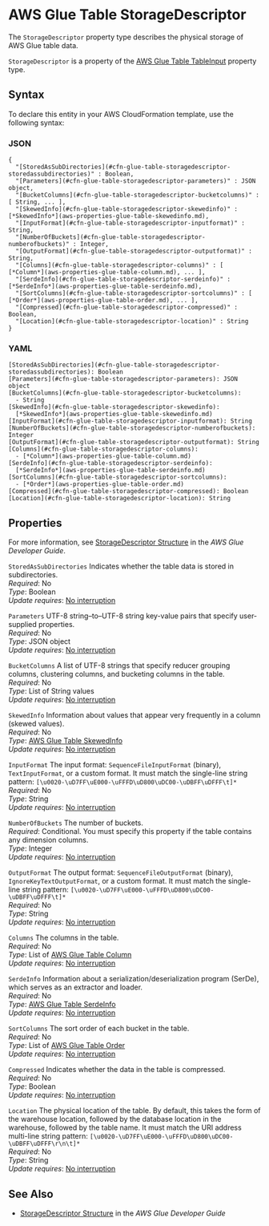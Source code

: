 # AWS Glue Table StorageDescriptor<a name="aws-properties-glue-table-storagedescriptor"></a>

<a name="aws-properties-glue-table-storagedescriptor-description"></a>The `StorageDescriptor` property type describes the physical storage of AWS Glue table data\.

<a name="aws-properties-glue-table-storagedescriptor-inheritance"></a> `StorageDescriptor` is a property of the [AWS Glue Table TableInput](aws-properties-glue-table-tableinput.md) property type\.

## Syntax<a name="aws-properties-glue-table-storagedescriptor-syntax"></a>

To declare this entity in your AWS CloudFormation template, use the following syntax:

### JSON<a name="aws-properties-glue-table-storagedescriptor-syntax.json"></a>

```
{
  "[StoredAsSubDirectories](#cfn-glue-table-storagedescriptor-storedassubdirectories)" : Boolean,
  "[Parameters](#cfn-glue-table-storagedescriptor-parameters)" : JSON object,
  "[BucketColumns](#cfn-glue-table-storagedescriptor-bucketcolumns)" : [ String, ... ],
  "[SkewedInfo](#cfn-glue-table-storagedescriptor-skewedinfo)" : [*SkewedInfo*](aws-properties-glue-table-skewedinfo.md),
  "[InputFormat](#cfn-glue-table-storagedescriptor-inputformat)" : String,
  "[NumberOfBuckets](#cfn-glue-table-storagedescriptor-numberofbuckets)" : Integer,
  "[OutputFormat](#cfn-glue-table-storagedescriptor-outputformat)" : String,
  "[Columns](#cfn-glue-table-storagedescriptor-columns)" : [ [*Column*](aws-properties-glue-table-column.md), ... ],
  "[SerdeInfo](#cfn-glue-table-storagedescriptor-serdeinfo)" : [*SerdeInfo*](aws-properties-glue-table-serdeinfo.md),
  "[SortColumns](#cfn-glue-table-storagedescriptor-sortcolumns)" : [ [*Order*](aws-properties-glue-table-order.md), ... ],
  "[Compressed](#cfn-glue-table-storagedescriptor-compressed)" : Boolean,
  "[Location](#cfn-glue-table-storagedescriptor-location)" : String
}
```

### YAML<a name="aws-properties-glue-table-storagedescriptor-syntax.yaml"></a>

```
[StoredAsSubDirectories](#cfn-glue-table-storagedescriptor-storedassubdirectories): Boolean
[Parameters](#cfn-glue-table-storagedescriptor-parameters): JSON object
[BucketColumns](#cfn-glue-table-storagedescriptor-bucketcolumns): 
  - String
[SkewedInfo](#cfn-glue-table-storagedescriptor-skewedinfo): 
  [*SkewedInfo*](aws-properties-glue-table-skewedinfo.md)
[InputFormat](#cfn-glue-table-storagedescriptor-inputformat): String
[NumberOfBuckets](#cfn-glue-table-storagedescriptor-numberofbuckets): Integer
[OutputFormat](#cfn-glue-table-storagedescriptor-outputformat): String
[Columns](#cfn-glue-table-storagedescriptor-columns): 
  - [*Column*](aws-properties-glue-table-column.md)
[SerdeInfo](#cfn-glue-table-storagedescriptor-serdeinfo): 
  [*SerdeInfo*](aws-properties-glue-table-serdeinfo.md)
[SortColumns](#cfn-glue-table-storagedescriptor-sortcolumns): 
  - [*Order*](aws-properties-glue-table-order.md)
[Compressed](#cfn-glue-table-storagedescriptor-compressed): Boolean
[Location](#cfn-glue-table-storagedescriptor-location): String
```

## Properties<a name="aws-properties-glue-table-storagedescriptor-properties"></a>

For more information, see [StorageDescriptor Structure](https://docs.aws.amazon.com/glue/latest/dg/aws-glue-api-catalog-tables.html#aws-glue-api-catalog-tables-StorageDescriptor) in the *AWS Glue Developer Guide*\.

`StoredAsSubDirectories`  <a name="cfn-glue-table-storagedescriptor-storedassubdirectories"></a>
Indicates whether the table data is stored in subdirectories\.  
 *Required*: No  
 *Type*: Boolean  
 *Update requires*: [No interruption](using-cfn-updating-stacks-update-behaviors.md#update-no-interrupt) 

`Parameters`  <a name="cfn-glue-table-storagedescriptor-parameters"></a>
UTF\-8 string–to–UTF\-8 string key\-value pairs that specify user\-supplied properties\.  
 *Required*: No  
 *Type*: JSON object  
 *Update requires*: [No interruption](using-cfn-updating-stacks-update-behaviors.md#update-no-interrupt) 

`BucketColumns`  <a name="cfn-glue-table-storagedescriptor-bucketcolumns"></a>
A list of UTF\-8 strings that specify reducer grouping columns, clustering columns, and bucketing columns in the table\.  
 *Required*: No  
 *Type*: List of String values  
 *Update requires*: [No interruption](using-cfn-updating-stacks-update-behaviors.md#update-no-interrupt) 

`SkewedInfo`  <a name="cfn-glue-table-storagedescriptor-skewedinfo"></a>
Information about values that appear very frequently in a column \(skewed values\)\.  
 *Required*: No  
 *Type*: [AWS Glue Table SkewedInfo](aws-properties-glue-table-skewedinfo.md)  
 *Update requires*: [No interruption](using-cfn-updating-stacks-update-behaviors.md#update-no-interrupt) 

`InputFormat`  <a name="cfn-glue-table-storagedescriptor-inputformat"></a>
The input format: `SequenceFileInputFormat` \(binary\), `TextInputFormat`, or a custom format\. It must match the single\-line string pattern: `[\u0020-\uD7FF\uE000-\uFFFD\uD800\uDC00-\uDBFF\uDFFF\t]*`  
 *Required*: No  
 *Type*: String  
 *Update requires*: [No interruption](using-cfn-updating-stacks-update-behaviors.md#update-no-interrupt) 

`NumberOfBuckets`  <a name="cfn-glue-table-storagedescriptor-numberofbuckets"></a>
The number of buckets\.  
 *Required*: Conditional\. You must specify this property if the table contains any dimension columns\.  
 *Type*: Integer  
 *Update requires*: [No interruption](using-cfn-updating-stacks-update-behaviors.md#update-no-interrupt) 

`OutputFormat`  <a name="cfn-glue-table-storagedescriptor-outputformat"></a>
The output format: `SequenceFileOutputFormat` \(binary\), `IgnoreKeyTextOutputFormat`, or a custom format\. It must match the single\-line string pattern: `[\u0020-\uD7FF\uE000-\uFFFD\uD800\uDC00-\uDBFF\uDFFF\t]*`  
 *Required*: No  
 *Type*: String  
 *Update requires*: [No interruption](using-cfn-updating-stacks-update-behaviors.md#update-no-interrupt) 

`Columns`  <a name="cfn-glue-table-storagedescriptor-columns"></a>
The columns in the table\.  
 *Required*: No  
 *Type*: List of [AWS Glue Table Column](aws-properties-glue-table-column.md)  
 *Update requires*: [No interruption](using-cfn-updating-stacks-update-behaviors.md#update-no-interrupt) 

`SerdeInfo`  <a name="cfn-glue-table-storagedescriptor-serdeinfo"></a>
Information about a serialization/deserialization program \(SerDe\), which serves as an extractor and loader\.  
 *Required*: No  
 *Type*: [AWS Glue Table SerdeInfo](aws-properties-glue-table-serdeinfo.md)  
 *Update requires*: [No interruption](using-cfn-updating-stacks-update-behaviors.md#update-no-interrupt) 

`SortColumns`  <a name="cfn-glue-table-storagedescriptor-sortcolumns"></a>
The sort order of each bucket in the table\.  
 *Required*: No  
 *Type*: List of [AWS Glue Table Order](aws-properties-glue-table-order.md)  
 *Update requires*: [No interruption](using-cfn-updating-stacks-update-behaviors.md#update-no-interrupt) 

`Compressed`  <a name="cfn-glue-table-storagedescriptor-compressed"></a>
Indicates whether the data in the table is compressed\.  
 *Required*: No  
 *Type*: Boolean  
 *Update requires*: [No interruption](using-cfn-updating-stacks-update-behaviors.md#update-no-interrupt) 

`Location`  <a name="cfn-glue-table-storagedescriptor-location"></a>
The physical location of the table\. By default, this takes the form of the warehouse location, followed by the database location in the warehouse, followed by the table name\. It must match the URI address multi\-line string pattern: `[\u0020-\uD7FF\uE000-\uFFFD\uD800\uDC00-\uDBFF\uDFFF\r\n\t]*`  
 *Required*: No  
 *Type*: String  
 *Update requires*: [No interruption](using-cfn-updating-stacks-update-behaviors.md#update-no-interrupt) 

## See Also<a name="aws-properties-glue-table-storagedescriptor-seealso"></a>
+ [StorageDescriptor Structure](https://docs.aws.amazon.com/glue/latest/dg/aws-glue-api-catalog-tables.html#aws-glue-api-catalog-tables-StorageDescriptor) in the *AWS Glue Developer Guide*